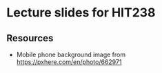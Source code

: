 # Lecture slides for HIT238

## Resources
* Mobile phone background image from https://pxhere.com/en/photo/662971
